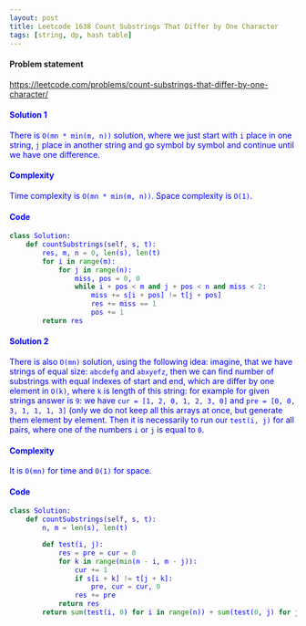 ```yaml
---
layout: post
title: Leetcode 1638 Count Substrings That Differ by One Character
tags: [string, dp, hash table]
---
```


#### Problem statement

<a href="https://leetcode.com/problems/count-substrings-that-differ-by-one-character/"> <font color = blue>https://leetcode.com/problems/count-substrings-that-differ-by-one-character/

#### Solution 1
There is `O(mn * min(m, n))` solution, where we just start with `i` place in one string, `j` place in another string and go symbol by symbol and continue until we have one difference.

#### Complexity
Time complexity is `O(mn * min(m, n))`. Space complexity is `O(1)`.

#### Code
```python
class Solution:
    def countSubstrings(self, s, t):
        res, m, n = 0, len(s), len(t)
        for i in range(m):
            for j in range(n):
                miss, pos = 0, 0
                while i + pos < m and j + pos < n and miss < 2:
                    miss += s[i + pos] != t[j + pos]
                    res += miss == 1
                    pos += 1
        return res
```


#### Solution 2
There is also `O(mn)` solution, using the following idea: imagine, that we have strings of equal size: `abcdefg` and `abxyefz`, then we can find number of substrings with equal indexes of start and end, which are differ by one element in `O(k)`, where `k` is length of this string: for example for given strings answer is `9`: we have `cur = [1, 2, 0, 1, 2, 3, 0]` and `pre = [0, 0, 3, 1, 1, 1, 3]` (only we do not keep all this arrays at once, but generate them element by element. Then it is necessarily to run our `test(i, j)` for all pairs, where one of the numbers `i` or `j` is equal to `0`.

#### Complexity
It is `O(mn)` for time and `O(1)` for space.

#### Code
```python
class Solution:
    def countSubstrings(self, s, t):
        n, m = len(s), len(t)

        def test(i, j):
            res = pre = cur = 0
            for k in range(min(n - i, m - j)):
                cur += 1 
                if s[i + k] != t[j + k]:
                    pre, cur = cur, 0
                res += pre
            return res
        return sum(test(i, 0) for i in range(n)) + sum(test(0, j) for j in range(1, m))
```


